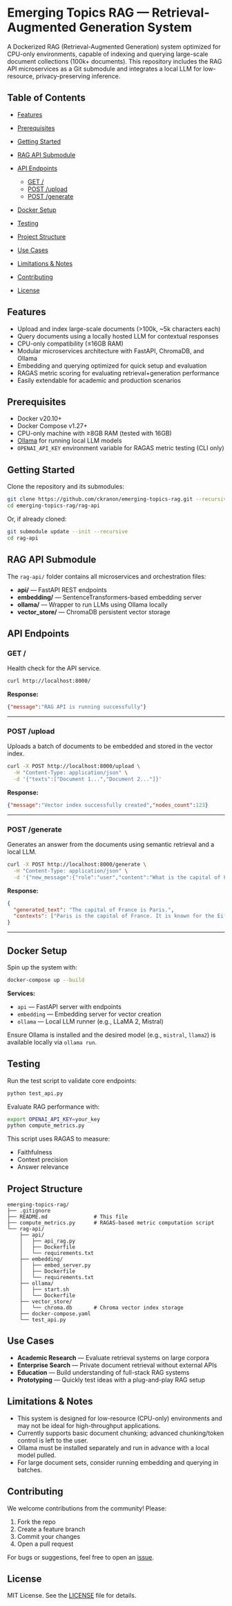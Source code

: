# Emerging Topics RAG — Retrieval-Augmented Generation System

A Dockerized RAG (Retrieval-Augmented Generation) system optimized for CPU-only environments, capable of indexing and querying large-scale document collections (100k+ documents). This repository includes the RAG API microservices as a Git submodule and integrates a local LLM for low-resource, privacy-preserving inference.

## Table of Contents

* [Features](#features)
* [Prerequisites](#prerequisites)
* [Getting Started](#getting-started)
* [RAG API Submodule](#rag-api-submodule)
* [API Endpoints](#api-endpoints)

  * [GET /](#get-)
  * [POST /upload](#post-upload)
  * [POST /generate](#post-generate)
* [Docker Setup](#docker-setup)
* [Testing](#testing)
* [Project Structure](#project-structure)
* [Use Cases](#use-cases)
* [Limitations & Notes](#limitations--notes)
* [Contributing](#contributing)
* [License](#license)

## Features

* Upload and index large-scale documents (>100k, \~5k characters each)
* Query documents using a locally hosted LLM for contextual responses
* CPU-only compatibility (≤16GB RAM)
* Modular microservices architecture with FastAPI, ChromaDB, and Ollama
* Embedding and querying optimized for quick setup and evaluation
* RAGAS metric scoring for evaluating retrieval+generation performance
* Easily extendable for academic and production scenarios

## Prerequisites

* Docker v20.10+
* Docker Compose v1.27+
* CPU-only machine with ≥8GB RAM (tested with 16GB)
* [Ollama](https://ollama.com/) for running local LLM models
* `OPENAI_API_KEY` environment variable for RAGAS metric testing (CLI only)

## Getting Started

Clone the repository and its submodules:

```bash
git clone https://github.com/ckranon/emerging-topics-rag.git --recursive
cd emerging-topics-rag/rag-api
```

Or, if already cloned:

```bash
git submodule update --init --recursive
cd rag-api
```

## RAG API Submodule

The `rag-api/` folder contains all microservices and orchestration files:

* **api/** — FastAPI REST endpoints
* **embedding/** — SentenceTransformers-based embedding server
* **ollama/** — Wrapper to run LLMs using Ollama locally
* **vector\_store/** — ChromaDB persistent vector storage

## API Endpoints

### GET /

Health check for the API service.

```bash
curl http://localhost:8000/
```

**Response:**

```json
{"message":"RAG API is running successfully"}
```

---

### POST /upload

Uploads a batch of documents to be embedded and stored in the vector index.

```bash
curl -X POST http://localhost:8000/upload \
  -H "Content-Type: application/json" \
  -d '{"texts":["Document 1...","Document 2..."]}'
```

**Response:**

```json
{"message":"Vector index successfully created","nodes_count":123}
```

---

### POST /generate

Generates an answer from the documents using semantic retrieval and a local LLM.

```bash
curl -X POST http://localhost:8000/generate \
  -H "Content-Type: application/json" \
  -d '{"new_message":{"role":"user","content":"What is the capital of France?"}}'
```

**Response:**

```json
{
  "generated_text": "The capital of France is Paris.",
  "contexts": ["Paris is the capital of France. It is known for the Eiffel Tower."]
}
```

---

## Docker Setup

Spin up the system with:

```bash
docker-compose up --build
```

**Services:**

* `api` — FastAPI server with endpoints
* `embedding` — Embedding server for vector creation
* `ollama` — Local LLM runner (e.g., LLaMA 2, Mistral)

Ensure Ollama is installed and the desired model (e.g., `mistral`, `llama2`) is available locally via `ollama run`.

## Testing

Run the test script to validate core endpoints:

```bash
python test_api.py
```

Evaluate RAG performance with:

```bash
export OPENAI_API_KEY=your_key
python compute_metrics.py
```

This script uses RAGAS to measure:

* Faithfulness
* Context precision
* Answer relevance

## Project Structure

```
emerging-topics-rag/
├── .gitignore
├── README.md               # This file
├── compute_metrics.py      # RAGAS-based metric computation script
└── rag-api/
    ├── api/
    │   ├── api_rag.py
    │   ├── Dockerfile
    │   └── requirements.txt
    ├── embedding/
    │   ├── embed_server.py
    │   ├── Dockerfile
    │   └── requirements.txt
    ├── ollama/
    │   ├── start.sh
    │   └── Dockerfile
    ├── vector_store/
    │   └── chroma.db       # Chroma vector index storage
    ├── docker-compose.yaml
    └── test_api.py
```

## Use Cases

* **Academic Research** — Evaluate retrieval systems on large corpora
* **Enterprise Search** — Private document retrieval without external APIs
* **Education** — Build understanding of full-stack RAG systems
* **Prototyping** — Quickly test ideas with a plug-and-play RAG setup

## Limitations & Notes

* This system is designed for low-resource (CPU-only) environments and may not be ideal for high-throughput applications.
* Currently supports basic document chunking; advanced chunking/token control is left to the user.
* Ollama must be installed separately and run in advance with a local model pulled.
* For large document sets, consider running embedding and querying in batches.

## Contributing

We welcome contributions from the community! Please:

1. Fork the repo
2. Create a feature branch
3. Commit your changes
4. Open a pull request

For bugs or suggestions, feel free to open an [issue](https://github.com/ckranon/emerging-topics-rag/issues).

## License

MIT License. See the [LICENSE](LICENSE) file for details.

